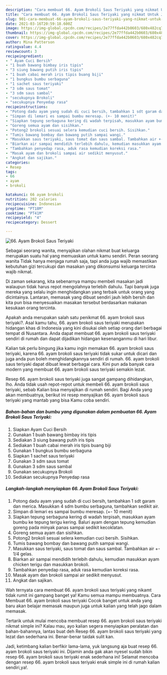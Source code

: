 ```yaml
---
description: "Cara membuat 66. Ayam Brokoli Saus Teriyaki yang nikmat Untuk Jualan"
title: "Cara membuat 66. Ayam Brokoli Saus Teriyaki yang nikmat Untuk Jualan"
slug: 901-cara-membuat-66-ayam-brokoli-saus-teriyaki-yang-nikmat-untuk-jualan
date: 2021-03-16T20:59:18.600Z
image: https://img-global.cpcdn.com/recipes/2e77ffda442b0603/680x482cq70/66-ayam-brokoli-saus-teriyaki-foto-resep-utama.jpg
thumbnail: https://img-global.cpcdn.com/recipes/2e77ffda442b0603/680x482cq70/66-ayam-brokoli-saus-teriyaki-foto-resep-utama.jpg
cover: https://img-global.cpcdn.com/recipes/2e77ffda442b0603/680x482cq70/66-ayam-brokoli-saus-teriyaki-foto-resep-utama.jpg
author: Mina Patterson
ratingvalue: 4.4
reviewcount: 3
recipeingredient:
- " Ayam Cuci Bersih"
- "1 buah bawang bimbay iris tipis"
- "3 siung bawang putih iris tipis"
- "1 buah cabai merah iris tipis buang biji"
- "1 bungkus bumbu serbaguna"
- "1 sachet saus teriyaki"
- "3 sdm saus tomat"
- "3 sdm saus sambal"
- "secukupnya Brokoli"
- "secukupnya Penyedap rasa"
recipeinstructions:
- "Potong dadu ayam yang sudah di cuci bersih, tambahkan 1 sdt garam dan merica. Masukkan 4 sdm bumbu serbaguna, tambahkan sedikit air."
- "Simpan di lemari es sampai bumbu meresap. (+- 10 menit)"
- "Siapkan tepung serbaguna kering di wadah terpisah, masukkan ayam bumbu ke tepung terigu kering. Baluri ayam dengan tepung kemudian goreng pada minyak panas sampai sedikit kecoklatan."
- "Goreng semua ayam dan sisihkan."
- "Potong2 brokoli sesuai selera kemudian cuci bersih. Sisihkan."
- "Tumis bawang bombay dan bawang putih sampai wangi."
- "Masukkan saus teriyaki, saus tomat dan saus sambal. Tambahkan air +- 1/4 gelas."
- "Biarkan air sampai mendidih terlebih dahulu, kemudian masukkan ayam chicken terigu dan masukkan brokoli."
- "Tambahkan penyedap rasa, aduk rasa kemudian koreksi rasa."
- "Masak ayam dan brokoli sampai air sedikit menyusut."
- "Angkat dan sajikan."
categories:
- Resep
tags:
- 66
- ayam
- brokoli

katakunci: 66 ayam brokoli 
nutrition: 202 calories
recipecuisine: Indonesian
preptime: "PT18M"
cooktime: "PT41M"
recipeyield: "4"
recipecategory: Dessert

---
```



![66. Ayam Brokoli Saus Teriyaki](https://img-global.cpcdn.com/recipes/2e77ffda442b0603/680x482cq70/66-ayam-brokoli-saus-teriyaki-foto-resep-utama.jpg)

Sebagai seorang wanita, menyajikan olahan nikmat buat keluarga merupakan suatu hal yang memuaskan untuk kamu sendiri. Peran seorang  wanita Tidak hanya menjaga rumah saja, tapi anda juga wajib memastikan kebutuhan gizi tercukupi dan masakan yang dikonsumsi keluarga tercinta wajib nikmat.

Di zaman  sekarang, kita sebenarnya mampu membeli masakan jadi walaupun tidak harus repot mengolahnya terlebih dahulu. Tapi banyak juga mereka yang selalu ingin menghidangkan yang terbaik untuk orang yang dicintainya. Lantaran, memasak yang dibuat sendiri jauh lebih bersih dan kita pun bisa menyesuaikan masakan tersebut berdasarkan makanan kesukaan orang tercinta. 



Apakah anda merupakan salah satu penikmat 66. ayam brokoli saus teriyaki?. Asal kamu tahu, 66. ayam brokoli saus teriyaki merupakan hidangan khas di Indonesia yang kini disukai oleh setiap orang dari berbagai tempat di Nusantara. Anda dapat membuat 66. ayam brokoli saus teriyaki sendiri di rumah dan dapat dijadikan hidangan kesenanganmu di hari libur.

Kalian tak perlu bingung jika kamu ingin memakan 66. ayam brokoli saus teriyaki, karena 66. ayam brokoli saus teriyaki tidak sukar untuk dicari dan juga anda pun boleh menghidangkannya sendiri di rumah. 66. ayam brokoli saus teriyaki dapat dibuat lewat berbagai cara. Kini pun ada banyak cara modern yang membuat 66. ayam brokoli saus teriyaki semakin lezat.

Resep 66. ayam brokoli saus teriyaki juga sangat gampang dihidangkan, lho. Anda tidak usah repot-repot untuk membeli 66. ayam brokoli saus teriyaki, sebab Kalian bisa menyajikan di rumah sendiri. Bagi Anda yang akan membuatnya, berikut ini resep menyajikan 66. ayam brokoli saus teriyaki yang mantab yang bisa Kamu coba sendiri.

<!--inarticleads1-->

##### Bahan-bahan dan bumbu yang digunakan dalam pembuatan 66. Ayam Brokoli Saus Teriyaki:

1. Siapkan  Ayam Cuci Bersih
1. Gunakan 1 buah bawang bimbay iris tipis
1. Sediakan 3 siung bawang putih iris tipis
1. Sediakan 1 buah cabai merah iris tipis buang biji
1. Gunakan 1 bungkus bumbu serbaguna
1. Siapkan 1 sachet saus teriyaki
1. Gunakan 3 sdm saus tomat
1. Gunakan 3 sdm saus sambal
1. Gunakan secukupnya Brokoli
1. Sediakan secukupnya Penyedap rasa




<!--inarticleads2-->

##### Langkah-langkah menyiapkan 66. Ayam Brokoli Saus Teriyaki:

1. Potong dadu ayam yang sudah di cuci bersih, tambahkan 1 sdt garam dan merica. Masukkan 4 sdm bumbu serbaguna, tambahkan sedikit air.
1. Simpan di lemari es sampai bumbu meresap. (+- 10 menit)
1. Siapkan tepung serbaguna kering di wadah terpisah, masukkan ayam bumbu ke tepung terigu kering. Baluri ayam dengan tepung kemudian goreng pada minyak panas sampai sedikit kecoklatan.
1. Goreng semua ayam dan sisihkan.
1. Potong2 brokoli sesuai selera kemudian cuci bersih. Sisihkan.
1. Tumis bawang bombay dan bawang putih sampai wangi.
1. Masukkan saus teriyaki, saus tomat dan saus sambal. Tambahkan air +- 1/4 gelas.
1. Biarkan air sampai mendidih terlebih dahulu, kemudian masukkan ayam chicken terigu dan masukkan brokoli.
1. Tambahkan penyedap rasa, aduk rasa kemudian koreksi rasa.
1. Masak ayam dan brokoli sampai air sedikit menyusut.
1. Angkat dan sajikan.




Wah ternyata cara membuat 66. ayam brokoli saus teriyaki yang nikamt tidak rumit ini gampang banget ya! Kamu semua mampu membuatnya. Cara Membuat 66. ayam brokoli saus teriyaki Cocok banget untuk anda yang baru akan belajar memasak maupun juga untuk kalian yang telah jago dalam memasak.

Tertarik untuk mulai mencoba membuat resep 66. ayam brokoli saus teriyaki nikmat simple ini? Kalau mau, ayo kalian segera menyiapkan peralatan dan bahan-bahannya, lantas buat deh Resep 66. ayam brokoli saus teriyaki yang lezat dan sederhana ini. Benar-benar taidak sulit kan. 

Jadi, ketimbang kalian berfikir lama-lama, yuk langsung aja buat resep 66. ayam brokoli saus teriyaki ini. Dijamin anda gak akan nyesel sudah bikin resep 66. ayam brokoli saus teriyaki enak sederhana ini! Selamat mencoba dengan resep 66. ayam brokoli saus teriyaki enak simple ini di rumah kalian sendiri,ya!.

